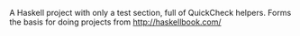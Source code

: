 A Haskell project with only a test section, full of QuickCheck
helpers. Forms the basis for doing projects from http://haskellbook.com/
